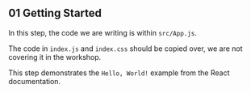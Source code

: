 ## 01 Getting Started

In this step, the code we are writing is within `src/App.js`.

The code in `index.js` and `index.css` should be copied over, we are not covering it in the workshop.

This step demonstrates the `Hello, World!` example from the React documentation.
